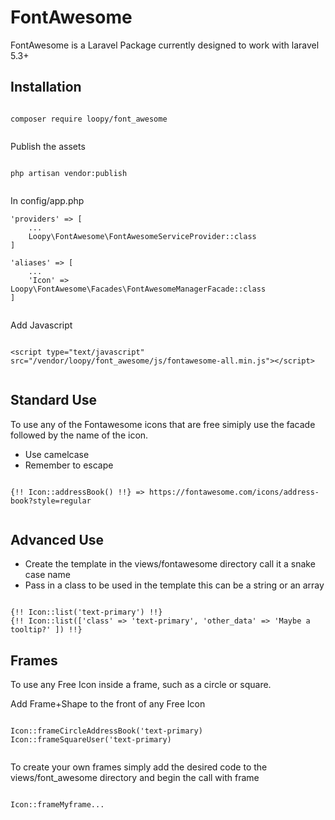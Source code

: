# FontAwesome

FontAwesome is a Laravel Package currently designed to work with laravel 5.3+

## Installation

```

composer require loopy/font_awesome


```

Publish the assets

```

php artisan vendor:publish


```

In config/app.php

```
'providers' => [
    ...
    Loopy\FontAwesome\FontAwesomeServiceProvider::class
]

'aliases' => [
    ...
    'Icon' => Loopy\FontAwesome\Facades\FontAwesomeManagerFacade::class
]


```

Add Javascript

```

<script type="text/javascript" src="/vendor/loopy/font_awesome/js/fontawesome-all.min.js"></script>


```

## Standard Use


To use any of the Fontawesome icons that are free simiply use the facade followed by the name of the icon.
- Use camelcase
- Remember to escape

```

{!! Icon::addressBook() !!} => https://fontawesome.com/icons/address-book?style=regular


```

## Advanced Use

- Create the template in the views/fontawesome directory call it a snake case name
- Pass in a class to be used in the template this can be a string or an array

```

{!! Icon::list('text-primary') !!}
{!! Icon::list(['class' => 'text-primary', 'other_data' => 'Maybe a tooltip?' ]) !!}

```

## Frames

To use any Free Icon inside a frame, such as a circle or square.

Add Frame+Shape to the front of any Free Icon

```

Icon::frameCircleAddressBook('text-primary)
Icon::frameSquareUser('text-primary)


```

To create your own frames simply add the desired code to the views/font_awesome directory and begin the call with frame

```

Icon::frameMyframe...

```
